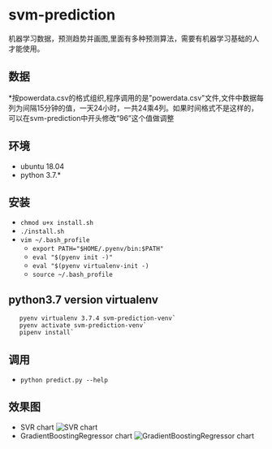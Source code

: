 # svm-prediction
机器学习数据，预测趋势并画图,里面有多种预测算法，需要有机器学习基础的人才能使用。

## 数据
*按powerdata.csv的格式组织,程序调用的是"powerdata.csv"文件,文件中数据每列为间隔15分钟的值，一天24小时，一共24乘4列。如果时间格式不是这样的，可以在svm-prediction中开头修改“96”这个值做调整

## 环境
* ubuntu 18.04
* python 3.7.*

## 安装
* `chmod u+x install.sh`
* `./install.sh`
* `vim ~/.bash_profile` 
  * `export PATH="$HOME/.pyenv/bin:$PATH"` 
  * `eval "$(pyenv init -)"`
  * `eval "$(pyenv virtualenv-init -)`
  * `source ~/.bash_profile`

## python3.7 version virtualenv
```pyenv install 3.7.4
   pyenv virtualenv 3.7.4 svm-prediction-venv`
   pyenv activate svm-prediction-venv`
   pipenv install`
```

## 调用
* `python predict.py --help`

## 效果图
* SVR chart 
![SVR chart](https://github.com/zhengze/svm-prediction.git/develop/images/svr.png)
* GradientBoostingRegressor chart 
![GradientBoostingRegressor chart](https://github.com/zhengze/svm-prediction.git/develop/images/jueceshu.png)
